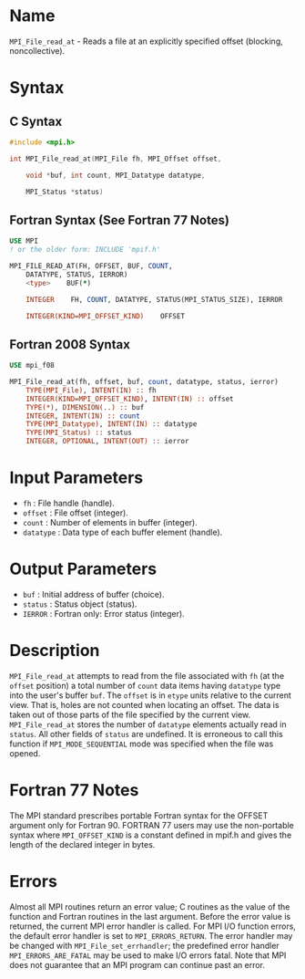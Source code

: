 # Name

`MPI_File_read_at` - Reads a file at an explicitly specified offset
(blocking, noncollective).

# Syntax

## C Syntax

```c
#include <mpi.h>

int MPI_File_read_at(MPI_File fh, MPI_Offset offset,

    void *buf, int count, MPI_Datatype datatype,

    MPI_Status *status)
```

## Fortran Syntax (See Fortran 77 Notes)

```fortran
USE MPI
! or the older form: INCLUDE 'mpif.h'

MPI_FILE_READ_AT(FH, OFFSET, BUF, COUNT,
    DATATYPE, STATUS, IERROR)
    <type>    BUF(*)

    INTEGER    FH, COUNT, DATATYPE, STATUS(MPI_STATUS_SIZE), IERROR

    INTEGER(KIND=MPI_OFFSET_KIND)    OFFSET
```

## Fortran 2008 Syntax

```fortran
USE mpi_f08

MPI_File_read_at(fh, offset, buf, count, datatype, status, ierror)
    TYPE(MPI_File), INTENT(IN) :: fh
    INTEGER(KIND=MPI_OFFSET_KIND), INTENT(IN) :: offset
    TYPE(*), DIMENSION(..) :: buf
    INTEGER, INTENT(IN) :: count
    TYPE(MPI_Datatype), INTENT(IN) :: datatype
    TYPE(MPI_Status) :: status
    INTEGER, OPTIONAL, INTENT(OUT) :: ierror
```


# Input Parameters

* `fh` : File handle (handle).
* `offset` : File offset (integer).
* `count` : Number of elements in buffer (integer).
* `datatype` : Data type of each buffer element (handle).

# Output Parameters

* `buf` : Initial address of buffer (choice).
* `status` : Status object (status).
* `IERROR` : Fortran only: Error status (integer).

# Description

`MPI_File_read_at` attempts to read from the file associated with `fh` (at
the `offset` position) a total number of `count` data items having
`datatype` type into the user's buffer `buf`. The `offset` is in
`etype` units relative to the current view. That is, holes are not
counted when locating an offset. The data is taken out of those parts of
the file specified by the current view. `MPI_File_read_at` stores the
number of `datatype` elements actually read in `status`. All other
fields of `status` are undefined. It is erroneous to call this function
if `MPI_MODE_SEQUENTIAL` mode was specified when the file was opened.

# Fortran 77 Notes

The MPI standard prescribes portable Fortran syntax for the OFFSET
argument only for Fortran 90. FORTRAN 77 users may use the non-portable
syntax
where `MPI_OFFSET_KIND` is a constant defined in mpif.h and gives the
length of the declared integer in bytes.

# Errors

Almost all MPI routines return an error value; C routines as the value
of the function and Fortran routines in the last argument.
Before the error value is returned, the current MPI error handler is
called. For MPI I/O function errors, the default error handler is set to
`MPI_ERRORS_RETURN`. The error handler may be changed with
`MPI_File_set_errhandler`; the predefined error handler
`MPI_ERRORS_ARE_FATAL` may be used to make I/O errors fatal. Note that MPI
does not guarantee that an MPI program can continue past an error.
